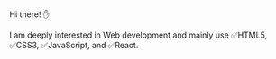 <span style="text-weight:bold"> Hi there! &#x270B;<span>

I am deeply interested in Web development and mainly use &#x2705;HTML5, &#x2705;CSS3, &#x2705;JavaScript, and &#x2705;React.
